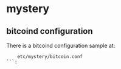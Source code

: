 mystery
=======


## bitcoind configuration

  There is a bitcoind configuration sample at:
```
    etc/mystery/bitcoin.conf
```:
